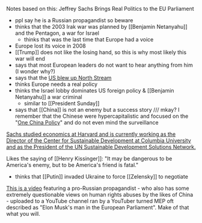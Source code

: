 Notes based on this: Jeffrey Sachs Brings Real Politics to the EU Parliament

- ppl say he is a Russian propagandist so beware
- thinks that the 2003 Irak war was planned by [[Benjamin Netanyahu]] and the Pentagon, a war for Israel
	- thinks that was the last time that Europe had a voice
- Europe lost its voice in 2008
- [[Trump]] does not like the losing hand, so this is why most likely this war will end 
- says that most European leaders do not want to hear anything from him (I wonder why?)
- says that the [US blew up North Stream](https://en.wikipedia.org/wiki/Nord_Stream_pipelines_sabotage)
- thinks Europe needs a real policy
- thinks the Israel lobby dominates US foreign policy & [[Benjamin Netanyahu]] a war criminal
	- similar to [[President Sunday]]
- says that [[China]] is not an enemy but a success story /// mkay? I remember that the Chinese were hypercapitalistic and focused on the "[One China Policy](https://en.wikipedia.org/wiki/One_China#:~:text=The%20One%20China%20principle%20is,an%20inalienable%20part%20of%20China)" and do not even mind the surveillance 

[Sachs studied economics at Harvard and is currently working as the Director of the Center for Sustainable Development at Columbia University and as the President of the UN Sustainable Development Solutions Network.](https://x.com/P_Kallioniemi/status/1652683683969527810)


Likes the saying of [[Henry Kissinger]]: "It may be dangerous to be America's enemy, but to be America's friend is fatal."

- thinks that [[Putin]] invaded Ukraine to force [[Zelensky]] to negotiate 



[This is a video](https://youtu.be/_RNE3X41IvM?si=xyNLfjPk3WQZSrgH) featuring a pro-Russian propagandist - who also has some extremely questionable views on human rights abuses by the likes of China - uploaded to a YouTube channel ran by a YouTuber turned MEP oft described as "Elon Musk's man in the European Parliament". Make of that what you will.